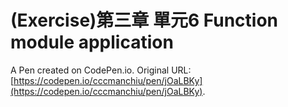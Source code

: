 # (Exercise)第三章 單元6 Function module application 

A Pen created on CodePen.io. Original URL: [https://codepen.io/cccmanchiu/pen/jOaLBKy](https://codepen.io/cccmanchiu/pen/jOaLBKy).


